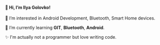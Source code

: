 #### 👋 Hi, I’m Ilya Golovko! 

👀 I’m interested in Android Development, Bluetooth, Smart Home devices. 

🌱 I’m currently learning **GIT**, **Bluetooth**, **Android**.

✨ I'm actually not a programmer but love writing code. 

<!---
IlyaGolovko/IlyaGolovko is a ✨ special ✨ repository because its `README.md` (this file) appears on your GitHub profile.
You can click the Preview link to take a look at your changes.
--->
